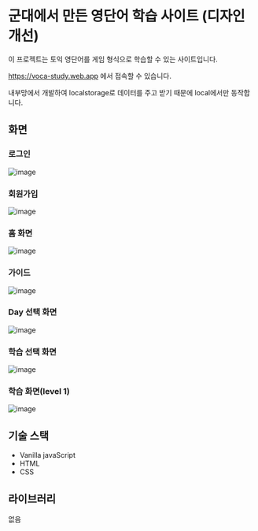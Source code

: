 # 군대에서 만든 영단어 학습 사이트 (디자인 개선)


이 프로젝트는 토익 영단어를 게임 형식으로 학습할 수 있는 사이트입니다.

https://voca-study.web.app 에서 접속할 수 있습니다.

내부망에서 개발하여 localstorage로 데이터를 주고 받기 때문에 local에서만 동작합니다.


## 화면

### 로그인
![image](https://github.com/ryxxn/voca-study-local/assets/88328436/70ef21c0-df90-481a-bc39-d12b9154ca08)

### 회원가입
![image](https://github.com/ryxxn/voca-study-local/assets/88328436/2f1adef6-9b9f-43e6-9963-dc584633435a)

### 홈 화면
![image](https://github.com/ryxxn/voca-study-local/assets/88328436/c5b2433c-2684-497d-bedd-d5210251a5da)

### 가이드
![image](https://github.com/ryxxn/voca-study-local/assets/88328436/b743c16d-cfb2-4fe3-89b5-42974e0c6981)

### Day 선택 화면
![image](https://github.com/ryxxn/voca-study-local/assets/88328436/15c552d7-8a05-4126-83f0-4d142b8d4038)

### 학습 선택 화면
![image](https://github.com/ryxxn/voca-study-local/assets/88328436/9f2b17e9-5b56-48bf-a381-c60d931b237e)

### 학습 화면(level 1)
![image](https://github.com/ryxxn/voca-study-local/assets/88328436/f063ba9e-b36a-4b9e-b797-836182a3b912)


## 기술 스택
- Vanilla javaScript
- HTML
- CSS

## 라이브러리
없음
